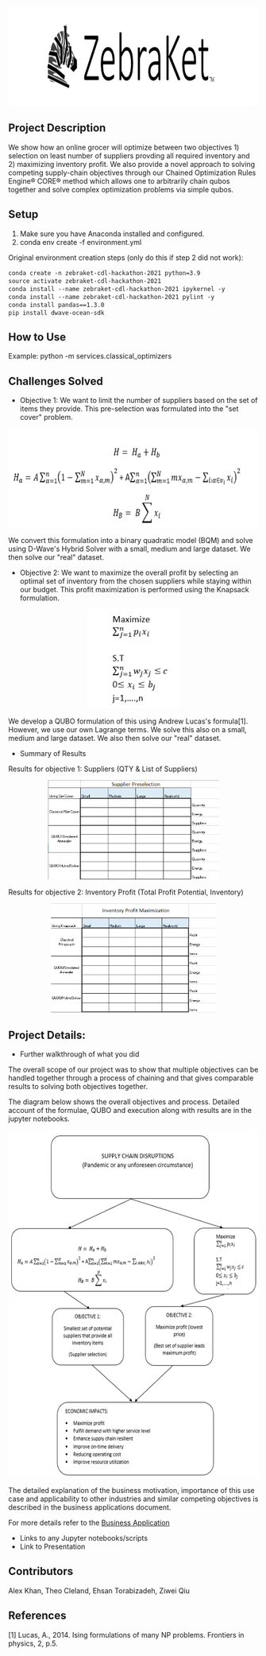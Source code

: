 <p align="center">
  <img  height="200" src="./resources/ZebraKet%20Banner.png">
</p>

## Project Description 
We show how an online grocer will optimize between two objectives 1) selection on least number of suppliers provding all required inventory and 2) maximizing inventory profit. We also provide a novel approach to solving competing supply-chain objectives through our Chained Optimization Rules Engine&reg; CORE&reg; method which allows one to arbitrarily chain qubos together and solve complex optimization problems via simple qubos.

## Setup
1. Make sure you have Anaconda installed and configured.
2. conda env create -f environment.yml
    
Original environment creation steps (only do this if step 2 did not work): 
```
conda create -n zebraket-cdl-hackathon-2021 python=3.9
source activate zebraket-cdl-hackathon-2021
conda install --name zebraket-cdl-hackathon-2021 ipykernel -y
conda install --name zebraket-cdl-hackathon-2021 pylint -y
conda install pandas==1.3.0
pip install dwave-ocean-sdk
```

## How to Use
Example:
python -m  services.classical_optimizers

## Challenges Solved

- Objective 1: We want to limit the number of suppliers based on the set of items they provide. This pre-selection was formulated into the "set cover" problem.

<p align="center">
  <img  height="200" src="./resources/equation1.png">
</p>

We convert this formulation into a binary quadratic model (BQM) and solve using D-Wave's Hybrid Solver with a small, medium and large dataset.  We then solve our "real" dataset.

- Objective 2: We want to maximize the overall profit by selecting an optimal set of inventory from the chosen suppliers while staying within our budget. This profit maximization is performed using the Knapsack formulation.

<p align="center">
  <img  height="200" src="./resources/equation2.png">
</p>

We develop a QUBO formulation of this using Andrew Lucas's formula[1].  However, we use our own Lagrange terms. We solve this also on a small, medium and large dataset.  We also then solve our "real" dataset.


- Summary of Results

Results for objective 1: Suppliers (QTY & List of Suppliers)

<p align="center">
  <img  height="200" src="./resources/datatable1.png">
</p>


Results for objective 2: Inventory Profit (Total Profit Potential, Inventory)

<p align="center">
  <img  height="220" src="./resources/datatable2.png">
</p>

## Project Details: 
  - Further walkthrough of what you did 

  The overall scope of our project was to show that multiple objectives can be handled together through a process of chaining and that gives comparable results to solving both objectives together.

  The diagram below shows the overall objectives and process. Detailed account of the formulae, QUBO and execution along with results are in the jupyter notebooks.  
  
<p align="center">
  <img  height="700" src="./resources/equation3.png">
</p>

The detailed explanation of the business motivation, importance of this use case and applicability to other industries and similar competing objectives is described in the business applications document.

For more details refer to the [Business Application](./Business_Application.md)

  - Links to any Jupyter notebooks/scripts
  - Link to Presentation

## Contributors 
Alex Khan, Theo Cleland, Ehsan Torabizadeh, Ziwei Qiu

## References
[1] Lucas, A., 2014. Ising formulations of many NP problems. Frontiers in physics, 2, p.5.
